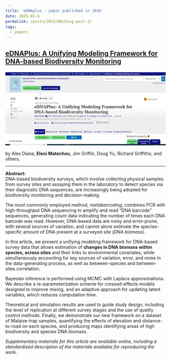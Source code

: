 ```yaml
---
title: 'eDNAplus - paper published in JASA'
date: 2025-01-6
permalink: /posts/2013/08/blog-post-2/
tags:
  - papers
---
```



## [eDNAPlus: A Unifying Modeling Framework for DNA-based Biodiversity Monitoring](https://www.tandfonline.com/doi/full/10.1080/01621459.2024.2412362)

![eDNAPlus screenshot](/images/Screenshot-303-1.png)

by Alex Diana, **Eleni Matechou**, Jim Griffin, Doug Yu, Richard Griffiths, and others.

---

**Abstract:**  
DNA-based biodiversity surveys, which involve collecting physical samples from survey sites and assaying them in the laboratory to detect species via their diagnostic DNA sequences, are increasingly being adopted for biodiversity monitoring and decision-making.  

The most commonly employed method, *metabarcoding*, combines PCR with high-throughput DNA sequencing to amplify and read “DNA barcode” sequences, generating count data indicating the number of times each DNA barcode was read. However, DNA-based data are noisy and error-prone, with several sources of variation, and cannot alone estimate the species-specific amount of DNA present at a surveyed site (*DNA biomass*).  

In this article, we present a unifying modeling framework for DNA-based survey data that allows estimation of **changes in DNA biomass within species, across sites** and their links to environmental covariates, while simultaneously accounting for key sources of variation, error, and noise in the data-generating process, as well as between-species and between-sites correlation.  

Bayesian inference is performed using MCMC with Laplace approximations. We describe a re-parameterization scheme for crossed-effects models designed to improve mixing, and an adaptive approach for updating latent variables, which reduces computation time.  

Theoretical and simulation results are used to guide study design, including the level of replication at different survey stages and the use of quality control methods. Finally, we demonstrate our new framework on a dataset of Malaise-trap samples, quantifying the effects of elevation and distance-to-road on each species, and producing maps identifying areas of high biodiversity and species DNA biomass.  

*Supplementary materials for this article are available online, including a standardized description of the materials available for reproducing the work.*
